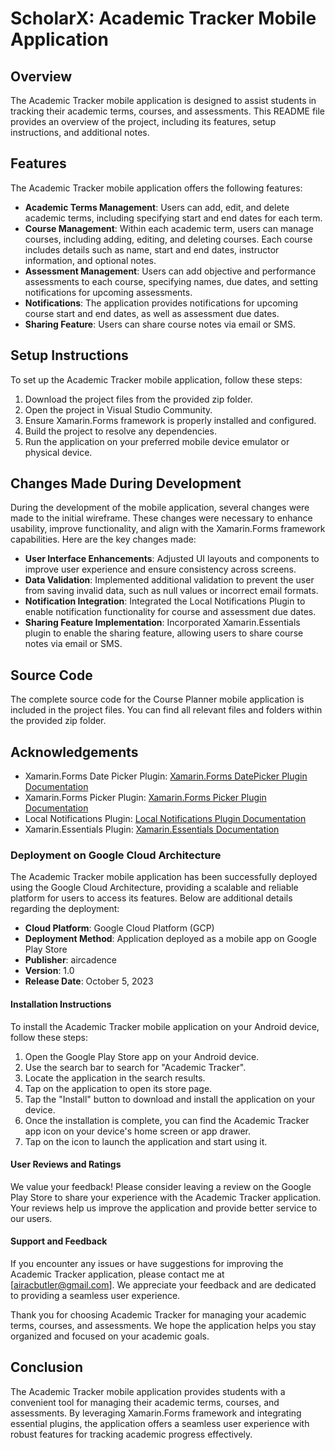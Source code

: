 # ScholarX: Academic Tracker Mobile Application

## Overview
The Academic Tracker mobile application is designed to assist students in tracking their academic terms, courses, and assessments. This README file provides an overview of the project, including its features, setup instructions, and additional notes.

## Features
The Academic Tracker mobile application offers the following features:

- **Academic Terms Management**: Users can add, edit, and delete academic terms, including specifying start and end dates for each term.
- **Course Management**: Within each academic term, users can manage courses, including adding, editing, and deleting courses. Each course includes details such as name, start and end dates, instructor information, and optional notes.
- **Assessment Management**: Users can add objective and performance assessments to each course, specifying names, due dates, and setting notifications for upcoming assessments.
- **Notifications**: The application provides notifications for upcoming course start and end dates, as well as assessment due dates.
- **Sharing Feature**: Users can share course notes via email or SMS.

## Setup Instructions
To set up the Academic Tracker mobile application, follow these steps:

1. Download the project files from the provided zip folder.
2. Open the project in Visual Studio Community.
3. Ensure Xamarin.Forms framework is properly installed and configured.
4. Build the project to resolve any dependencies.
5. Run the application on your preferred mobile device emulator or physical device.

## Changes Made During Development
During the development of the mobile application, several changes were made to the initial wireframe. These changes were necessary to enhance usability, improve functionality, and align with the Xamarin.Forms framework capabilities. Here are the key changes made:

- **User Interface Enhancements**: Adjusted UI layouts and components to improve user experience and ensure consistency across screens.
- **Data Validation**: Implemented additional validation to prevent the user from saving invalid data, such as null values or incorrect email formats.
- **Notification Integration**: Integrated the Local Notifications Plugin to enable notification functionality for course and assessment due dates.
- **Sharing Feature Implementation**: Incorporated Xamarin.Essentials plugin to enable the sharing feature, allowing users to share course notes via email or SMS.

## Source Code
The complete source code for the Course Planner mobile application is included in the project files. You can find all relevant files and folders within the provided zip folder.


## Acknowledgements
- Xamarin.Forms Date Picker Plugin: [Xamarin.Forms DatePicker Plugin Documentation](https://docs.microsoft.com/en-us/dotnet/api/Xamarin.Forms.DatePicker?view=xamarin-forms)
- Xamarin.Forms Picker Plugin: [Xamarin.Forms Picker Plugin Documentation](https://docs.microsoft.com/en-us/dotnet/api/Xamarin.Forms.Picker?view=xamarin-forms)
- Local Notifications Plugin: [Local Notifications Plugin Documentation](https://github.com/edsnider/LocalNotificationsPlugin)
- Xamarin.Essentials Plugin: [Xamarin.Essentials Documentation](https://docs.microsoft.com/en-us/xamarin/essentials/)

### Deployment on Google Cloud Architecture

The Academic Tracker mobile application has been successfully deployed using the Google Cloud Architecture, providing a scalable and reliable platform for users to access its features. Below are additional details regarding the deployment:

- **Cloud Platform**: Google Cloud Platform (GCP)
- **Deployment Method**: Application deployed as a mobile app on Google Play Store
- **Publisher**: aircadence
- **Version**: 1.0
- **Release Date**: October 5, 2023

#### Installation Instructions
To install the Academic Tracker mobile application on your Android device, follow these steps:

1. Open the Google Play Store app on your Android device.
2. Use the search bar to search for "Academic Tracker".
3. Locate the application in the search results.
4. Tap on the application to open its store page.
5. Tap the "Install" button to download and install the application on your device.
6. Once the installation is complete, you can find the Academic Tracker app icon on your device's home screen or app drawer.
7. Tap on the icon to launch the application and start using it.

#### User Reviews and Ratings
We value your feedback! Please consider leaving a review on the Google Play Store to share your experience with the Academic Tracker application. Your reviews help us improve the application and provide better service to our users.

#### Support and Feedback
If you encounter any issues or have suggestions for improving the Academic Tracker application, please contact me at [airacbutler@gmail.com]. We appreciate your feedback and are dedicated to providing a seamless user experience.

Thank you for choosing Academic Tracker for managing your academic terms, courses, and assessments. We hope the application helps you stay organized and focused on your academic goals.

## Conclusion
The Academic Tracker mobile application provides students with a convenient tool for managing their academic terms, courses, and assessments. By leveraging Xamarin.Forms framework and integrating essential plugins, the application offers a seamless user experience with robust features for tracking academic progress effectively.
